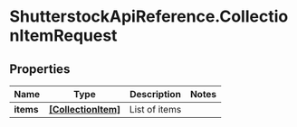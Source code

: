 # ShutterstockApiReference.CollectionItemRequest

## Properties
Name | Type | Description | Notes
------------ | ------------- | ------------- | -------------
**items** | [**[CollectionItem]**](CollectionItem.md) | List of items | 


